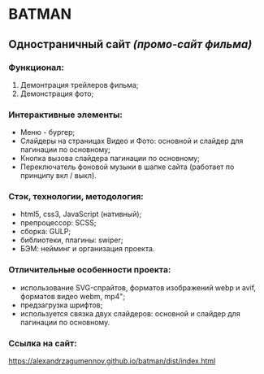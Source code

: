 # **BATMAN**
## Одностраничный сайт *(промо-сайт фильма)* 
### Функционал:
1. Демонтрация трейлеров фильма;   
2. Демонстрация фото;

### Интерактивные элементы:
- Меню - бургер;
- Слайдеры на страницах Видео и Фото: основной и слайдер для пагинации по основному; 
- Кнопка вызова слайдера пагинации по основному;
- Переключатель фоновой музыки в шапке сайта (работает по принципу вкл / выкл).
 

### Стэк, технологии, методология:
* html5, css3, JavaScript (нативный);
* препроцессор: SCSS;
* сборка: GULP;
* библиотеки, плагины: swiper;
* БЭМ: нейминг и организация проекта.

### Отличительные особенности проекта: 
- иcпользование SVG-спрайтов, форматов изображений webp и avif, форматов видео webm, mp4";
- предзагрузка шрифтов;
- используется связка двух слайдеров: основной и слайдер для пагинации по основному.
 

### Ссылка на сайт:  
https://alexandrzagumennov.github.io/batman/dist/index.html
